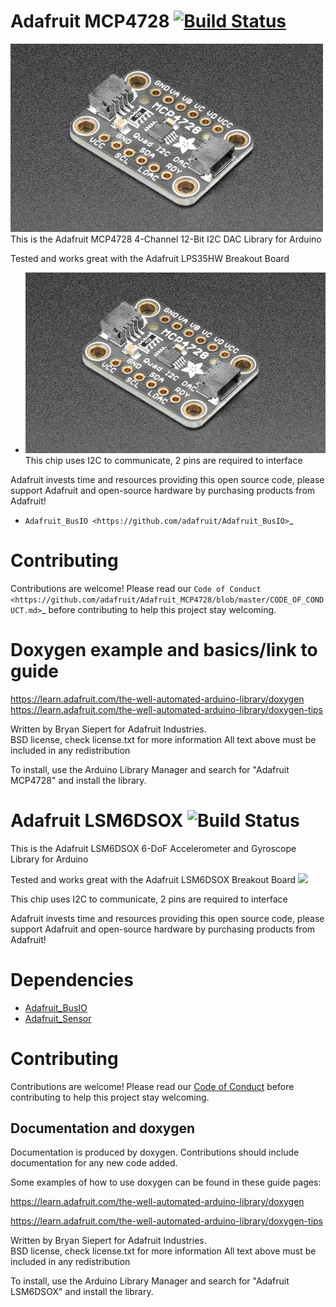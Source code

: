 

Adafruit MCP4728 [![Build Status](https://travis-ci.com/adafruit/Adafruit_MCP4728.svg?branch=master)](https://travis-ci.com/adafruit/Adafruit_MCP4728)
================

<a href="https://www.adafruit.com/products/44XX"><img src="assets/board.jpg?raw=true" width="500px"></a>
This is the Adafruit MCP4728 4-Channel 12-Bit I2C DAC Library for Arduino

Tested and works great with the Adafruit LPS35HW Breakout Board 
* <a href="https://www.adafruit.com/products/44XX"><img src="assets/board.jpg?raw=true" width="500px"></a>
This chip uses I2C to communicate, 2 pins are required to interface

Adafruit invests time and resources providing this open source code, please support Adafruit and open-source hardware by purchasing products from Adafruit!
* `Adafruit_BusIO <https://github.com/adafruit/Adafruit_BusIO>`_

Contributing
============

Contributions are welcome! Please read our `Code of Conduct
<https://github.com/adafruit/Adafruit_MCP4728/blob/master/CODE_OF_CONDUCT.md>`_
before contributing to help this project stay welcoming.

# Doxygen example and basics/link to guide
https://learn.adafruit.com/the-well-automated-arduino-library/doxygen
https://learn.adafruit.com/the-well-automated-arduino-library/doxygen-tips

Written by Bryan Siepert for Adafruit Industries.  
BSD license, check license.txt for more information
All text above must be included in any redistribution

To install, use the Arduino Library Manager and search for "Adafruit MCP4728" and install the library.














Adafruit LSM6DSOX ![Build Status](https://travis-ci.com/adafruit/Adafruit_LSM6DSOX.svg?branch=master)
================

This is the Adafruit LSM6DSOX 6-DoF Accelerometer and Gyroscope Library for Arduino

Tested and works great with the Adafruit LSM6DSOX Breakout Board 
[<img src="assets/board.png?raw=true" width="500px">](https://www.adafruit.com/products/4438)


This chip uses I2C to communicate, 2 pins are required to interface

Adafruit invests time and resources providing this open source code, please support Adafruit and open-source hardware by purchasing products from Adafruit!

# Dependencies
* [Adafruit_BusIO](https://github.com/adafruit/Adafruit_BusIO)
* [Adafruit_Sensor](https://github.com/adafruit/Adafruit_Sensor)

# Contributing

Contributions are welcome! Please read our [Code of Conduct](https://github.com/adafruit/Adafruit_LSM6DSOX/blob/master/CODE_OF_CONDUCT.md>)
before contributing to help this project stay welcoming.

## Documentation and doxygen
Documentation is produced by doxygen. Contributions should include documentation for any new code added.

Some examples of how to use doxygen can be found in these guide pages:

https://learn.adafruit.com/the-well-automated-arduino-library/doxygen

https://learn.adafruit.com/the-well-automated-arduino-library/doxygen-tips

Written by Bryan Siepert for Adafruit Industries.  
BSD license, check license.txt for more information
All text above must be included in any redistribution

To install, use the Arduino Library Manager and search for "Adafruit LSM6DSOX" and install the library.
